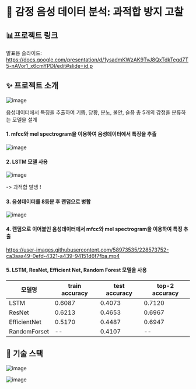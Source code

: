 # 🎯 감정 음성 데이터 분석: 과적합 방지 고찰

## 📊프로젝트  링크
발표용 슬라이드: https://docs.google.com/presentation/d/1ysadmKWzAK9TvJ8QxTdkTegd7T5-nAVor1_x6cmYPDI/edit#slide=id.p

## ✨ 프로젝트 소개
![image](https://user-images.githubusercontent.com/58973535/228566697-8079796c-57a3-4547-b3aa-d66729a0d163.png)

음성데이터에서 특징을 추출하여 기쁨, 당황, 분노, 불안, 슬픔 총 5개의 감정을 분류하는 모델을 설계

#### **1. mfcc와 mel spectrogram을 이용하여 음성데이터에서 특징을 추출**

![image](https://user-images.githubusercontent.com/58973535/228572324-1f78a065-da26-4f97-9e1b-345e2612c264.png)

#### **2. LSTM 모델 사용**

![image](https://user-images.githubusercontent.com/58973535/228572453-a7aa186c-74e3-4a0d-9022-a06fd4a2a0ab.png)

-> 과적합 발생 !

#### **3. 음성데이터를 8등분 후 랜덤으로 병합**

![image](https://user-images.githubusercontent.com/58973535/228574042-33863828-1cee-44ab-a9fa-025c3c47ba48.png)

#### **4. 랜덤으로 이어붙인 음성데이터에서 mfcc와 mel spectrogram을 이용하여 특징 추출**

https://user-images.githubusercontent.com/58973535/228573752-ca3aaa49-0efd-4321-a439-94151d6f7fba.mp4

#### **5. LSTM, ResNet, Efficient Net, Random Forest 모델을 사용**

|모델명|train accuracy|test accuracy|top-2 accuracy|
|---|---|---|---|
|LSTM|0.6087|0.4073|0.7120|
|ResNet|0.6213|0.4653|0.6967|
|EfficientNet|0.5170|0.4487|0.6947|
|RandomForset|--|0.4107|--|


## 📜 기술 스택
![image](https://user-images.githubusercontent.com/119157378/229338212-2d52bca2-07a7-499e-9e98-601dadb2e272.png)

![image](https://user-images.githubusercontent.com/119157378/229338227-b9bf5537-dbe0-4d01-82c9-9fcb02853e64.png)


